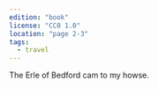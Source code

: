 ```yaml
---
edition: "book"
license: "CC0 1.0"
location: "page 2-3"
tags:
  - travel
---
```

The Erle of Bedford
cam to my howse.
